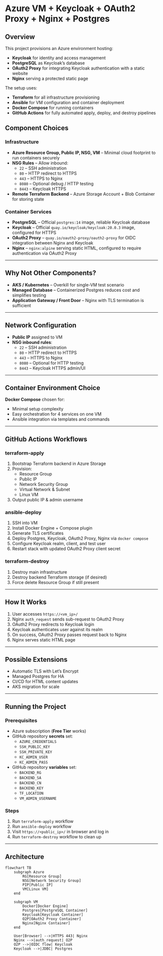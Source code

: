 
# Azure VM + Keycloak + OAuth2 Proxy + Nginx + Postgres

## Overview
This project provisions an Azure environment hosting:
- **Keycloak** for identity and access management
- **PostgreSQL** as Keycloak’s database
- **OAuth2 Proxy** for integrating Keycloak authentication with a static website
- **Nginx** serving a protected static page

The setup uses:
- **Terraform** for all infrastructure provisioning
- **Ansible** for VM configuration and container deployment
- **Docker Compose** for running containers
- **GitHub Actions** for fully automated apply, deploy, and destroy pipelines

## Component Choices

### Infrastructure
- **Azure Resource Group, Public IP, NSG, VM** – Minimal cloud footprint to run containers securely
- **NSG Rules** – Allow inbound:
  - `22` – SSH administration
  - `80` – HTTP redirect to HTTPS
  - `443` – HTTPS to Nginx
  - `8080` – Optional debug / HTTP testing
  - `8443` – Keycloak HTTPS
- **Remote Terraform Backend** – Azure Storage Account + Blob Container for storing state

### Container Services
- **PostgreSQL** – Official `postgres:14` image, reliable Keycloak database
- **Keycloak** – Official `quay.io/keycloak/keycloak:20.0.3` image, configured for HTTPS
- **OAuth2 Proxy** – `quay.io/oauth2-proxy/oauth2-proxy` for OIDC integration between Nginx and Keycloak
- **Nginx** – `nginx:alpine` serving static HTML, configured to require authentication via OAuth2 Proxy

---

## Why Not Other Components?
- **AKS / Kubernetes** – Overkill for single-VM test scenario
- **Managed Database** – Containerized Postgres reduces cost and simplifies testing
- **Application Gateway / Front Door** – Nginx with TLS termination is sufficient

---

## Network Configuration
- **Public IP** assigned to VM
- **NSG inbound rules**:
  - `22` – SSH administration
  - `80` – HTTP redirect to HTTPS
  - `443` – HTTPS to Nginx
  - `8080` – Optional for HTTP testing
  - `8443` – Keycloak HTTPS admin/UI

---

## Container Environment Choice
**Docker Compose** chosen for:
- Minimal setup complexity
- Easy orchestration for 4 services on one VM
- Ansible integration via templates and commands

---

## GitHub Actions Workflows

### terraform-apply
1. Bootstrap Terraform backend in Azure Storage
2. Provision:
   - Resource Group
   - Public IP
   - Network Security Group
   - Virtual Network & Subnet
   - Linux VM
3. Output public IP & admin username

### ansible-deploy
1. SSH into VM
2. Install Docker Engine + Compose plugin
3. Generate TLS certificates
4. Deploy Postgres, Keycloak, OAuth2 Proxy, Nginx via `docker compose`
5. Configure Keycloak realm, client, and test user
6. Restart stack with updated OAuth2 Proxy client secret

### terraform-destroy
1. Destroy main infrastructure
2. Destroy backend Terraform storage (if desired)
3. Force delete Resource Group if still present

---

## How It Works
1. User accesses `https://<vm_ip>/`
2. Nginx `auth_request` sends sub-request to OAuth2 Proxy
3. OAuth2 Proxy redirects to Keycloak login
4. Keycloak authenticates user against its realm
5. On success, OAuth2 Proxy passes request back to Nginx
6. Nginx serves static HTML page

---

## Possible Extensions
- Automatic TLS with Let’s Encrypt
- Managed Postgres for HA
- CI/CD for HTML content updates
- AKS migration for scale

---

## Running the Project

### Prerequisites
- Azure subscription (**Free Tier** works)
- GitHub repository **secrets** set:
  - `AZURE_CREDENTIALS`
  - `SSH_PUBLIC_KEY`
  - `SSH_PRIVATE_KEY`
  - `KC_ADMIN_USER`
  - `KC_ADMIN_PASS`
- GitHub repository **variables** set:
  - `BACKEND_RG`
  - `BACKEND_SA`
  - `BACKEND_CN`
  - `BACKEND_KEY`
  - `TF_LOCATION`
  - `VM_ADMIN_USERNAME`

### Steps
1. Run `terraform-apply` workflow
2. Run `ansible-deploy` workflow
3. Visit `https://<public_ip>/` in browser and log in
4. Run `terraform-destroy` workflow to clean up

---

## Architecture

```mermaid
flowchart TB
    subgraph Azure
        RG[Resource Group]
        NSG[Network Security Group]
        PIP[Public IP]
        VM[Linux VM]
    end

    subgraph VM
        Docker[Docker Engine]
        Postgres[PostgreSQL Container]
        Keycloak[Keycloak Container]
        O2P[OAuth2 Proxy Container]
        Nginx[Nginx Container]
    end

    User[Browser] -->|HTTPS 443| Nginx
    Nginx -->|auth_request| O2P
    O2P -->|OIDC flow| Keycloak
    Keycloak -->|JDBC| Postgres

